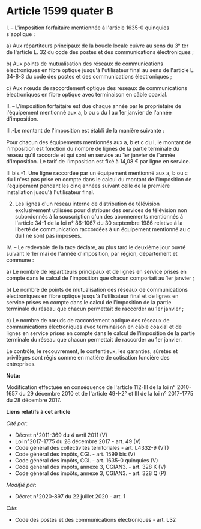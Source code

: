 # Article 1599 quater B

I. – L'imposition forfaitaire mentionnée à l'article 1635-0 quinquies s'applique :

a) Aux répartiteurs principaux de la boucle locale cuivre au sens du 3° ter de l'article L. 32 du code des postes et des
communications électroniques ;

b) Aux points de mutualisation des réseaux de communications électroniques en fibre optique jusqu'à l'utilisateur final au
sens de l'article L. 34-8-3 du code des postes et des communications électroniques ;

c) Aux nœuds de raccordement optique des réseaux de communications électroniques en fibre optique avec terminaison en câble
coaxial.

II. – L'imposition forfaitaire est due chaque année par le propriétaire de l'équipement mentionné aux a, b ou c du I au 1er
janvier de l'année d'imposition.

III.-Le montant de l'imposition est établi de la manière suivante :

Pour chacun des équipements mentionnés aux a, b et c du I, le montant de l'imposition est fonction du nombre de lignes de la
partie terminale du réseau qu'il raccorde et qui sont en service au 1er janvier de l'année d'imposition. Le tarif de
l'imposition est fixé à 14,08 € par ligne en service.

III bis.-1. Une ligne raccordée par un équipement mentionné aux a, b ou c du I n'est pas prise en compte dans le calcul du
montant de l'imposition de l'équipement pendant les cinq années suivant celle de la première installation jusqu'à
l'utilisateur final.

2. Les lignes d'un réseau interne de distribution de télévision exclusivement utilisées pour distribuer des services de
télévision non subordonnés à la souscription d'un des abonnements mentionnés à l'article 34-1 de la loi n° 86-1067 du 30
septembre 1986 relative à la liberté de communication raccordées à un équipement mentionné au c du I ne sont pas imposées.

IV. – Le redevable de la taxe déclare, au plus tard le deuxième jour ouvré suivant le 1er mai de l'année d'imposition, par
région, département et commune :

a) Le nombre de répartiteurs principaux et de lignes en service prises en compte dans le calcul de l'imposition que chacun
comportait au 1er janvier ;

b) Le nombre de points de mutualisation des réseaux de communications électroniques en fibre optique jusqu'à l'utilisateur
final et de lignes en service prises en compte dans le calcul de l'imposition de la partie terminale du réseau que chacun
permettait de raccorder au 1er janvier ;

c) Le nombre de nœuds de raccordement optique des réseaux de communications électroniques avec terminaison en câble coaxial
et de lignes en service prises en compte dans le calcul de l'imposition de la partie terminale du réseau que chacun
permettait de raccorder au 1er janvier.

Le contrôle, le recouvrement, le contentieux, les garanties, sûretés et privilèges sont régis comme en matière de cotisation
foncière des entreprises.

**Nota:**

Modification effectuée en conséquence de l'article 112-III de la loi n° 2010-1657 du 29 décembre 2010 et de l'article 49-I-2°
et III de la loi n° 2017-1775 du 28 décembre 2017.

**Liens relatifs à cet article**

_Cité par_:

  - Décret n°2011-369 du 4 avril 2011 (V)
  - Loi n°2017-1775 du 28 décembre 2017 - art. 49 (V)
  - Code général des collectivités territoriales - art. L4332-9 (VT)
  - Code général des impôts, CGI. - art. 1599 bis (V)
  - Code général des impôts, CGI. - art. 1635-0 quinquies (V)
  - Code général des impôts, annexe 3, CGIAN3. - art. 328 K (V)
  - Code général des impôts, annexe 3, CGIAN3. - art. 328 Q (P)

_Modifié par_:

  - Décret n°2020-897 du 22 juillet 2020 - art. 1

_Cite_:

  - Code des postes et des communications électroniques - art. L32
